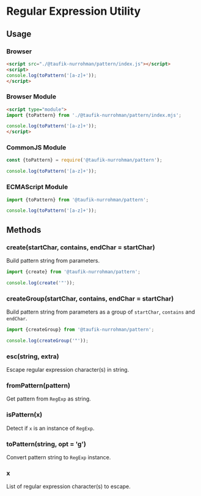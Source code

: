 Regular Expression Utility
==========================

Usage
-----

### Browser

~~~ html
<script src="./@taufik-nurrohman/pattern/index.js"></script>
<script>
console.log(toPattern('[a-z]+'));
</script>
~~~

### Browser Module

~~~ html
<script type="module">
import {toPattern} from './@taufik-nurrohman/pattern/index.mjs';

console.log(toPattern('[a-z]+'));
</script>
~~~

### CommonJS Module

~~~ js
const {toPattern} = require('@taufik-nurrohman/pattern');

console.log(toPattern('[a-z]+'));
~~~

### ECMAScript Module

~~~ js
import {toPattern} from '@taufik-nurrohman/pattern';

console.log(toPattern('[a-z]+'));
~~~

Methods
-------

### create(startChar, contains, endChar = startChar)

Build pattern string from parameters.

~~~ js
import {create} from '@taufik-nurrohman/pattern';

console.log(create('"'));
~~~

### createGroup(startChar, contains, endChar = startChar)

Build pattern string from parameters as a group of `startChar`, `contains` and `endChar`.

~~~ js
import {createGroup} from '@taufik-nurrohman/pattern';

console.log(createGroup('"'));
~~~

### esc(string, extra)

Escape regular expression character(s) in string.

### fromPattern(pattern)

Get pattern from `RegExp` as string.

### isPattern(x)

Detect if `x` is an instance of `RegExp`.

### toPattern(string, opt = 'g')

Convert pattern string to `RegExp` instance.

### x

List of regular expression character(s) to escape.
